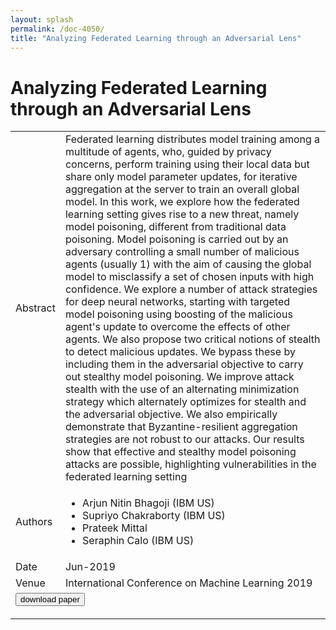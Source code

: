 ```yaml
---
layout: splash
permalink: /doc-4050/
title: "Analyzing Federated Learning through an Adversarial Lens"
---
```


# Analyzing Federated Learning through an Adversarial Lens

<table>
    <tbody>
    <tr>
        <td>Abstract</td>
        <td>Federated learning distributes model training among a multitude of agents, who, guided by privacy concerns, perform training using their local data but share only model parameter updates, for iterative aggregation at the server to train an overall global model. In this work, we explore how the federated learning setting gives rise to a new threat, namely model poisoning, different from traditional data poisoning. Model poisoning is carried out by an adversary controlling a small number of malicious agents (usually 1) with the aim of causing the global model to misclassify a set of chosen inputs with high confidence. We explore a number of attack strategies for deep neural networks, starting with targeted model poisoning using boosting of the malicious agent's update to overcome the effects of other agents. We also propose two critical notions of stealth to detect malicious updates. We bypass these by including them in the adversarial objective to carry out stealthy model poisoning. We improve attack stealth with the use of an alternating minimization strategy which alternately optimizes for stealth and the adversarial objective. We also empirically demonstrate that Byzantine-resilient aggregation strategies are not robust to our attacks. Our results show that effective and stealthy model poisoning attacks are possible, highlighting vulnerabilities in the federated learning setting</td>
    </tr>
    <tr>
        <td>Authors</td>
        <td>
            <ul>
                <li>Arjun Nitin Bhagoji (IBM US)</li>
                <li>Supriyo Chakraborty (IBM US)</li>
                <li>Prateek Mittal</li>
                <li>Seraphin Calo (IBM US)</li>
            </ul>
        </td>
    </tr>
    <tr>
        <td>Date</td>
        <td>Jun-2019</td>
    </tr>
    <tr>
        <td>Venue</td>
        <td>International Conference on Machine Learning 2019</td>
    </tr>
        <tr>
            <td colspan="2">
                <form method="get" action="https://ibm.box.com/v/doc-4050-paper">
                    <button type="submit">download paper</button>
                </form>
            </td>
        </tr>
    </tbody>
</table>
